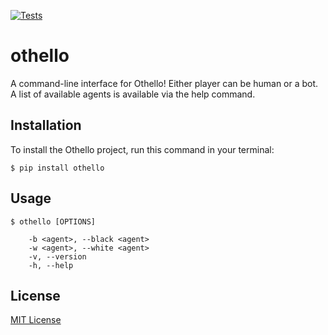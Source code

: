 [![Tests](https://github.com/<your-username>/hypermodern-python/workflows/Tests/badge.svg)](https://github.com/<your-username>/hypermodern-python/actions?workflow=Tests)


# othello

A command-line interface for Othello! Either player can be human or a bot.
A list of available agents is available via the help command.


## Installation

To install the Othello project, run this command in your terminal:

```
$ pip install othello
```


## Usage

```
$ othello [OPTIONS]

    -b <agent>, --black <agent>
    -w <agent>, --white <agent>
    -v, --version
    -h, --help
```


## License

[MIT License](LICENSE.md)
